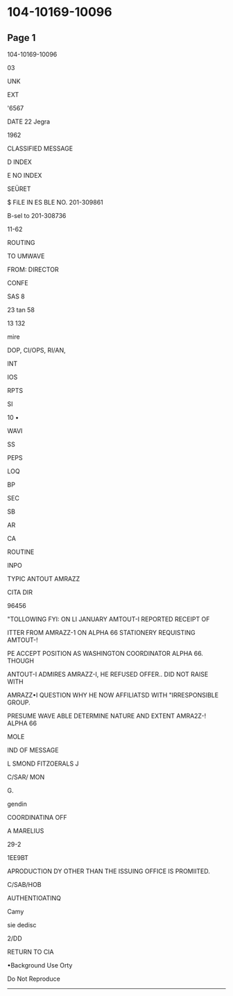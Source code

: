 # 104-10169-10096

## Page 1

104-10169-10096

03

UNK

EXT

'6567

DATE 22 Jegra

1962

CLASSIFIED MESSAGE

D INDEX

E NO INDEX

SEÜRET

$ FiLE IN ES BLE NO. 201-309861

B-sel to 201-308736

11-62

ROUTING

TO UMWAVE

FROM: DIRECTOR

CONFE

SAS 8

23 tan 58

13 132

mire

DOP, CI/OPS, RI/AN,

INT

IOS

RPTS

SI

10 •

WAVI

SS

PEPS

LOQ

BP

SEC

SB

AR

CA

ROUTINE

INPO

TYPIC ANTOUT AMRAZZ

CITA DIR

96456

"TOLLOWING FYI: ON LI JANUARY AMTOUT-I REPORTED RECEIPT OF

ITTER FROM AMRAZZ-1 ON ALPHA 66 STATIONERY REQUISTING AMTOUT-!

PE ACCEPT POSITION AS WASHINGTON COORDINATOR ALPHA 66. THOUGH

ANTOUT-I ADMIRES AMRAZZ-I, HE REFUSED OFFER.. DID NOT RAISE WITH

AMRAZZ•I QUESTION WHY HE NOW AFFILIATSD WITH "IRRESPONSIBLE GROUP.

PRESUME WAVE ABLE DETERMINE NATURE AND EXTENT AMRA2Z-! ALPHA 66

MOLE

IND OF MESSAGE

L SMOND FITZOERALS J

C/SAR/ MON

G.

gendin

COORDINATINA OFF

A MARELIUS

29-2

1EE9BT

APRODUCTION DY OTHER THAN THE ISSUING OFFICE IS PROMIITED.

C/SAB/HOB

AUTHENTIOATINQ

Camy

sie dedisc

2/DD

RETURN TO CIA

•Background Use Orty

Do Not Reproduce

---


